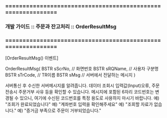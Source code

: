 ### ============================================================
### 개발 가이드 :: 주문과 잔고처리 :: OrderResultMsg
### ============================================================

[OrderResultMsg() 이벤트]

OrderResultMsg(
BSTR sScrNo,   // 화면번호
BSTR sRQName,  // 사용자 구분명
BSTR sTrCode,  // TR이름
BSTR sMsg     // 서버에서 전달하는 메시지
)

서버통신 후 수신한 서버메시지를 알려줍니다.
데이터 조회시 입력값(Input)오류, 주문 전송시 주문거부 사유 등을 확인할 수 있습니다.
메시지에 포함된 6자리 코드번호는 변경될 수 있으니, 여기에 수신된 코드번호를 특정 용도로 사용하지 마시기 바랍니다.
예) "조회가 완료되었습니다"
예) "계좌번호 입력을 확인해주세요"
예) "조회할 자료가 없습니다."
예) "증거금 부족으로 주문이 거부되었습니다."
